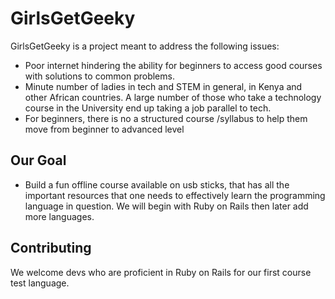 # GirlsGetGeeky
GirlsGetGeeky is a project meant to address the following issues:
- Poor internet  hindering the ability for beginners to access good courses with solutions to common problems.
- Minute number of ladies in tech and STEM in general, in Kenya and other African countries. A large number of those   who take a technology course in the University end up taking a job parallel to tech. 
- For beginners, there is no a structured course /syllabus to help them move from beginner to advanced level

## Our Goal
- Build a fun offline course  available on usb sticks, that has all the important resources that one needs to effectively learn the programming language in question. We will begin with Ruby on Rails then later add more languages.

## Contributing
We welcome devs who are proficient in Ruby on Rails for our first course  test language.
